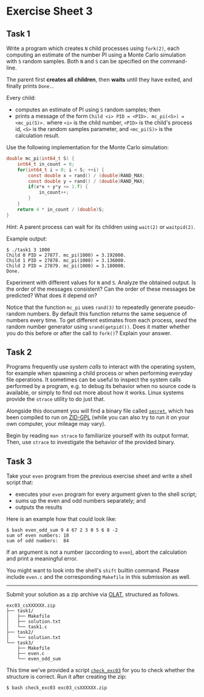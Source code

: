 # Exercise Sheet 3

## Task 1

Write a program which creates `N` child processes using `fork(2)`, each computing an estimate of the number PI using a Monte Carlo simulation with `S` random samples.
Both `N` and `S` can be specified on the command-line.

The parent first **creates all children**, then **waits** until they have exited, and finally prints `Done.`.

Every child:

- computes an estimate of PI using `S` random samples; then
- prints a message of the form `Child <i> PID = <PID>. mc_pi(<S>) = <mc_pi(S)>.` where
  `<i>` is the child number,
  `<PID>` is the child's process id,
  `<S>` is the random samples parameter,
  and `<mc_pi(S)>` is the calculation result.

Use the following implementation for the Monte Carlo simulation:

```c
double mc_pi(int64_t S) {
    int64_t in_count = 0;
    for(int64_t i = 0; i < S; ++i) {
        const double x = rand() / (double)RAND_MAX;
        const double y = rand() / (double)RAND_MAX;
        if(x*x + y*y <= 1.f) {
            in_count++;
        }
    }
    return 4 * in_count / (double)S;
}
```

_Hint_: A parent process can wait for its children using `wait(2)` or `waitpid(2)`.

Example output:

```
$ ./task1 3 1000
Child 0 PID = 27877. mc_pi(1000) = 3.192000.
Child 1 PID = 27878. mc_pi(1000) = 3.136000.
Child 2 PID = 27879. mc_pi(1000) = 3.180000.
Done.
```

Experiment with different values for `N` and `S`.
Analyze the obtained output.
Is the order of the messages consistent?
Can the order of these messages be predicted?
What does it depend on?

Notice that the function `mc_pi` uses `rand(3)` to repeatedly generate pseudo-random numbers.
By default this function returns the same sequence of numbers every time.
To get different estimates from each process, _seed_ the random number generator using `srand(getpid())`.
Does it matter whether you do this before or after the call to `fork()`?
Explain your answer.

## Task 2

Programs frequently use _system calls_ to interact with the operating system, for example when spawning a child process or when performing everyday file operations.
It sometimes can be useful to inspect the system calls performed by a program, e.g. to debug its behavior when no source code is available, or simply to find out more about how it works.
Linux systems provide the `strace` utility to do just that.

Alongside this document you will find a binary file called [`secret`](secret), which has been compiled to run on [ZID-GPL](../zid_gpl.md) (while you can also try to run it on your own computer, your mileage may vary).

Begin by reading `man strace` to familiarize yourself with its output format.
Then, use `strace` to investigate the behavior of the provided binary.

## Task 3

Take your `even` program from the previous exercise sheet and write a shell script that:

- executes your `even` program for every argument given to the shell script;
- sums up the even and odd numbers separately; and
- outputs the results

Here is an example how that could look like:

```
$ bash even_odd_sum 9 4 67 2 3 0 5 6 8 -2
sum of even numbers: 18
sum of odd numbers:  84
```

If an argument is not a number (according to `even`), abort the calculation and print a meaningful error.

You might want to look into the shell's `shift` builtin command.
Please include `even.c` and the corresponding `Makefile` in this submission as well.

---

Submit your solution as a zip archive via [OLAT](https://lms.uibk.ac.at), structured as follows.

```
exc03_csXXXXXX.zip
├── task1/
│   ├── Makefile
│   ├── solution.txt
│   └── task1.c
├── task2/
│   └── solution.txt
└── task3/
    ├── Makefile
    ├── even.c
    └── even_odd_sum
```

This time we've provided a script [`check_exc03`](check_exc03) for you to check whether the structure is correct.
Run it after creating the zip:

```
$ bash check_exc03 exc03_csXXXXXX.zip
```
